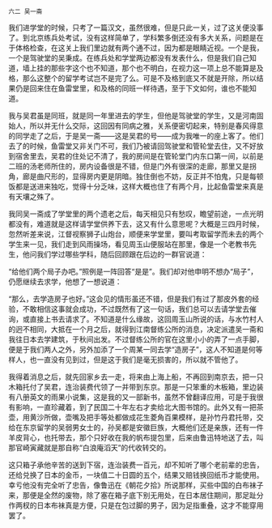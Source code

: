     六二 吴一斋 

   我们进学堂的时候，只考了一篇汉文，虽然很难，但是只此一关，过了这关便没事了。到北京练兵处考试，没有这样简单了，学科繁多倒还没有多大关系，问题是在于体格检查，在这关上我们里边就有两个通不过，因为都是眼睛近视。一个是我，一个是驾驶堂的吴秉成。在练兵处和学堂两边都没有发表什么，但是我们自己知道，墙上挂的那些字这个也不知道，那个也不明白，在视力这一项上总不能算是及格，那么这整个的留学考试岂不是完了么。可是不及格到底又不就是开除，所以结果仍是回来住在鱼雷堂里，和及格的同班一样待遇，至于下文如何，谁也不能知道。

   我与吴君虽是同班，就是同一年里进去的学生，但他是驾驶堂的学生，又是河南固始人，所以并无什么交际，这回因有同病之雅，关系便密切起来，特别是春风得意的同学走了之后，于是吴一斋——这是吴君的号——成为我唯一的座上客了。他们去了的时候，鱼雷堂又非关门不可，我们乃被请回驾驶堂和管轮堂去住，又不好放到宿舍里去，吴君的住处记不清了，我的房间是在管轮堂门内东口第一间，以前是二班的汤老师所住的，房内设备很是不错，但是门外有很深的走廊，那里又是拐角，廊是曲尺形的，显得房内更是阴暗。独住倒也不妨，反正并不怕鬼，只是每顿饭都是送进来独吃，觉得十分乏味，这样大概也住了有两个月，比起鱼雷堂来真是有天壤之殊了。

   我同吴一斋成了学堂里的两个遗老之后，每天相见只有愁叹，瞻望前途，一点光明都没有，难道就是这样请学堂供养下去，这又有什么意思呢？大概是三四月时候，忽然听差来说，江督视察狮子山炮台，顺便来学堂里，要叫考取留学而未去的两个学生来一见，我们走到风雨操场，看见周玉山便服站在那里，像是一个老教书先生，他问我们学过哪些学科，随后回顾跟在后边的一群官说道：

   “给他们两个局子办吧。”照例是一阵回答“是是”。我们却对他申明不想办“局子”，仍愿继续去求学，他想了一想说道：

   “那么，去学造房子也好。”这会见的情形虽还不错，但是我们有过了那皮外套的经验，不敢相信这事就会成功，不过既然有了这一句话，我们总可以去请学堂去催询，或直接上书去请求了。不知道是什么缘故，这回周玉山所说的话，与水竹村人的迥不相同，大抵在一个月之后，就得到江南督练公所的消息，决定派遣吴一斋和我往日本去学建筑，于秋间出发。不过督练公所的官在这里小小的弄了一点手脚，便是于我们两人之外，另外加添了一个周某一同去学“造房子”，这人不知道是何等样人，也一直没有见到过，但是这于我们是毫无损害的，所以就不管他了。

   我得着消息之后，就先回家乡去一走，将来由上海上船，不再回到南京去，把一只木箱托付了吴君，连治装费代领了一并带到东京。那是一只笨重的木板箱，里边装有八册英文的雨果小说集，这是我的又一部新书，虽然不曾翻译应用，可是于我很有影响，一直珍藏着，到了民国二十年左右才卖给北大图书馆的。此外又有一把茶壶，用黄沙所做，壶嘴及把手等处都做成花生菱角百果模样，是孙竹丹君托带，交给在东京留学的吴弱男女士的，孙吴都是安徽巨族，大概他们还是亲族，还有一件羊皮背心，也托带去，那个只好收在我的帆布提包里，后来由鲁迅特地送了去，叫那官崎寅藏就是那自称“白浪庵滔天”的代收转交的。

   这只箱子承他辛苦的送到下宿，连治装费一百元，却不知听了哪个老前辈的忠告，还给兑换了日本的金币，一块值二十日圆的五个，结果又赔钱换回纸币才能使用。幸亏他没有完全听了忠告，像鲁迅在《朝花夕拾》所说那样，买些中国的白布袜子来，那便是全然的废物，除了塞在箱子底下别无用处，在日本居住期间，那足趾分作两杈的日本布袜真是方便，只是在包过脚的男子，因为足指重叠，这才不能穿用罢了。


